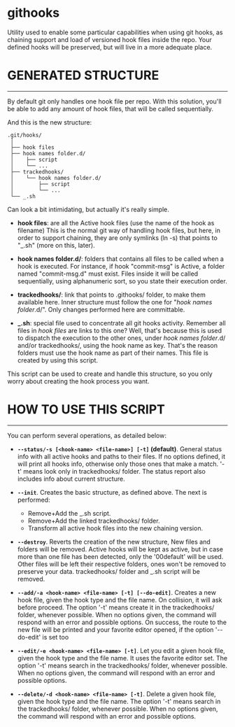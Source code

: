 # githooks
Utility used to enable some particular capabilities when using git hooks, as
chaining support and load of versioned hook files inside the repo. Your defined
hooks will be preserved, but will live in a more adequate place.


# GENERATED STRUCTURE
-------------------
By default git only handles one hook file per repo. With this solution, you'll
be able to add any amount of hook files, that will be called sequentially.

And this is the new structure:

```
.git/hooks/
 │
 ├── hook files
 ├── hook names folder.d/
 │    ├── script
 │    └── ...
 ├── trackedhooks/
 │    └── hook names folder.d/
 │        ├── script
 │        └── ...
 └── _.sh
```

Can look a bit intimidating, but actually it's really simple.

* **hook files**: are all the Active hook files (use the name of the hook as filename)
  This is the normal git way of handling hook files, but here, in order to support
  chaining, they are only symlinks (ln -s) that points to "_.sh" (more on this, later).

* **hook names folder.d/**: folders that contains all files to be called when a
  hook is executed. For instance, if hook "commit-msg" is Active, a folder named
  "commit-msg.d" must exist.
  Files inside it will be called sequentially, using alphanumeric sort, so you
  state their execution order.

* **trackedhooks/**: link that points to .githooks/ folder, to make them available
  here. Inner structure must follow the one for "*hook names folder*.d/". Only 
  changes performed here are committable.

* **_.sh**: special file used to concentrate all git hooks activity. Remember
  all files in *hook files* are links to this one? Well, that's because this
  is used to dispatch the execution to the other ones, under *hook names folder*.d/
  and/or trackedhooks/, using the hook name as key. That's the reason folders
  must use the hook name as part of their names.
  This file is created by using this script.

This script can be used to create and handle this structure, so you only worry
about creating the hook process you want.

# HOW TO USE THIS SCRIPT
----------------------

You can perform several operations, as detailed below:

* **`--status/-s [<hook-name> <file-name>] [-t]` (default)**. General status info with all
active hooks and paths to their files. If no options defined, it will print
all hooks info, otherwise only those ones that make a match. '-t' means look
only in trackedhooks/ folder. The status report also includes info about
current structure.

* **`--init`**. Creates the basic structure, as defined above. The next is performed:

  * Remove+Add the _.sh script.
  * Remove+Add the linked trackedhooks/ folder.
  * Transform all active hook files into the new chaining version.

* **`--destroy`**. Reverts the creation of the new structure, New files and folders will
be removed. Active hooks will be kept as active, but in case more than one file
has been detected, only the '00default' will be used. Other files will be left
their respective folders, ones won't be removed to preserve your data.
trackedhooks/ folder and _.sh script will be removed.

* **`--add/-a <hook-name> <file-name> [-t] [--do-edit]`**. Creates a new hook file, given
the hook type and the file name. On collision, it will ask before proceed. The
option '-t' means create it in the trackedhooks/ folder, whenever possible.
When no options given, the command will respond with an error and possible
options.
On success, the route to the new file will be printed and your favorite editor
opened, if the option '--do-edit' is set too

* **`--edit/-e <hook-name> <file-name> [-t]`**. Let you edit a given hook file, given the
hook type and the file name. It uses the favorite editor set. The option '-t'
means search in the trackedhooks/ folder, whenever possible. When no options
given, the command will respond with an error and possible options.

* **`--delete/-d <hook-name> <file-name> [-t]`**. Delete a given hook file, given the
hook type and the file name. The option '-t' means search in the trackedhooks/
folder, whenever possible. When no options given, the command will respond with
an error and possible options.

